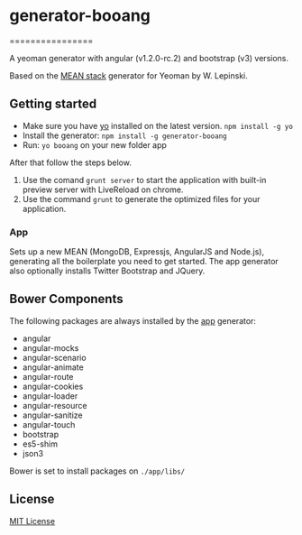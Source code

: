 # generator-booang
================

A yeoman generator with angular (v1.2.0-rc.2) and bootstrap (v3) versions.

Based on the [MEAN stack](https://github.com/wlepinski/generator-meanstack) generator for Yeoman by W. Lepinski.

## Getting started
- Make sure you have [yo](https://github.com/yeoman/yo) installed on the latest version.
    `npm install -g yo`
- Install the generator: `npm install -g generator-booang`
- Run: `yo booang` on your new folder app

After that follow the steps below.

1. Use the comand `grunt server` to start the application with built-in preview server with LiveReload on chrome. 
2. Use the command <code>grunt</code> to generate the optimized files for your application.


### App
Sets up a new MEAN (MongoDB, Expressjs, AngularJS and Node.js), generating all the boilerplate you need to get started. The app generator also optionally installs Twitter Bootstrap and JQuery.

## Bower Components

The following packages are always installed by the [app](#app) generator:

* angular
* angular-mocks
* angular-scenario
* angular-animate
* angular-route
* angular-cookies
* angular-loader
* angular-resource
* angular-sanitize
* angular-touch
* bootstrap
* es5-shim
* json3

Bower is set to install packages on `./app/libs/`

## License
[MIT License](http://en.wikipedia.org/wiki/MIT_License)